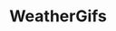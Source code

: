 ---
title: WeatherGifs
crosslinks:
- anti_gif_bot
- livven
- youtubefactsbot
- youtubot
- gifs
- botwatch
- interestingasfuck
- videos
- MassdropBot
- WhyWereTheyFilming
- noisygifs
- ChoosingBeggars
- ImageStabilization
- gifsthatendtoosoon
- megalophobia
- Thorgasm
- AskOuija
- askredditAR
- Austin
- HighQualityGifs
---